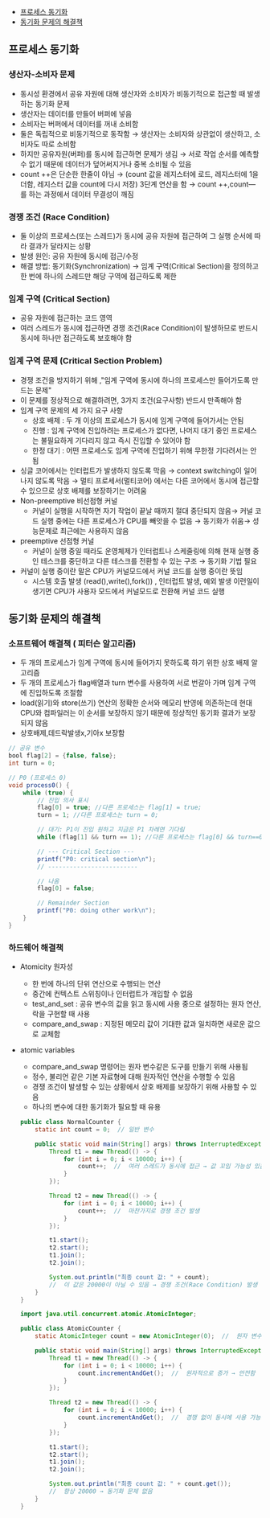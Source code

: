 

- [프로세스 동기화](#프로세스-동기화)
- [동기화 문제의 해결책](#동기화-문제의-해결책)


## 프로세스 동기화

### 생산자-소비자 문제

- 동시성 환경에서 공유 자원에 대해 생산자와 소비자가 비동기적으로 접근할 때 발생하는 동기화 문제
- 생산자는 데이터를 만들어 버퍼에 넣음
- 소비자는 버퍼에서 데이터를 꺼내 소비함
- 둘은 독립적으로 비동기적으로 동작함 → 생산자는 소비자와 상관없이 생산하고, 소비자도 따로 소비함
- 하지만 공유자원(버퍼)를 동시에 접근하면 문제가 생김 → 서로 작업 순서를 예측할 수 없기 때문에 데이터가 덮어써지거나 중복 소비될 수 있음
- count ++은 단순한 한줄이 아님 → (count 값을 레지스터에 로드, 레지스터에 1을 더함, 레지스터 값을 count에 다시 저장) 3단계 연산을 함 → count ++,count—를 하는 과정에서 데이터 무결성이 깨짐

### 경쟁 조건 (Race Condition)

- 둘 이상의 프로세스(또는 스레드)가 동시에 공유 자원에 접근하여 그 실행 순서에 따라 결과가 달라지는 상황
- 발생 원인: 공유 자원에 동시에 접근/수정
- 해결 방법: 동기화(Synchronization) → 임계 구역(Critical Section)을 정의하고 한 번에 하나의 스레드만 해당 구역에 접근하도록 제한

### 임계 구역 (Critical Section)

- 공유 자원에 접근하는 코드 영역
- 여러 스레드가 동시에 접근하면 경쟁 조건(Race Condition)이 발생하므로 반드시 동시에 하나만 접근하도록 보호해야 함

### 임계 구역 문제 (Critical Section Problem)

- 경쟁 조건을 방지하기 위해 ,"임계 구역에 동시에 하나의 프로세스만 들어가도록 만드는 문제"
- 이 문제를 정상적으로 해결하려면, 3가지 조건(요구사항) 반드시 만족해야 함
- 임계 구역 문제의 세 가지 요구 사항
    - 상호 배제 :  두 개 이상의 프로세스가 동시에 임계 구역에 들어가서는 안됨
    - 진행 : 임계 구역에 진입하려는 프로세스가 없다면, 나머지 대기 중인 프로세스는 불필요하게 기다리지 않고 즉시 진입할 수 있어야 함
    - 한정 대기 : 어떤 프로세스도 임계 구역에 진입하기 위해 무한정 기다려서는 안됨
- 싱글 코어에서는 인터럽트가 발생하지 않도록 막음 → context switching이 일어나지 않도록 막음 → 멀티 프로세서(멀티코어) 에서는 다른 코어에서 동시에 접근할 수 있으므로 상호 배제를 보장하기는 어려움
- Non-preemptive 비선점형 커널
    - 커널이 실행을 시작하면 자기 작업이 끝날 때까지 절대 중단되지 않음→ 커널 코드 실행 중에는 다른 프로세스가 CPU를 빼앗을 수 없음 → 동기화가 쉬움→  성능문제로 최근에는 사용하지 않음
- preemptive 선점형 커널
    - 커널이 실행 중일 때라도 운영체제가 인터럽트나 스케줄링에 의해 현재 실행 중인 테스크를 중단하고 다른 테스크를 전환할 수 있는 구조 → 동기화 기법 필요
- 커널이 실행 중이란 말은 CPU가 커널모드에서 커널 코드를 실행 중이란 뜻임
    - 시스템 호출 발생 (read(),write(),fork()) , 인터럽트 발생, 예외 발생 이런일이 생기면 CPU가 사용자 모드에서 커널모드로 전환해 커널 코드 실행

## 동기화 문제의 해결책

### 소프트웨어 해결책 ( 피터슨 알고리즘)

- 두 개의 프로세스가 임계 구역에 동시에 들어가지 못하도록 하기 위한 상호 배제 알고리즘
- 두 개의 프로세스가 flag배열과 turn 변수를  사용하여 서로 번갈아 가며 임계 구역에 진입하도록 조절함
- load(읽기)와 store(쓰기) 연산의 정확한 순서와 메모리 반영에 의존하는데 현대 CPU와 컴파일러는 이 순서를 보장하지 않기 때문에 정상적인 동기화 결과가 보장되지 않음
- 상호배제,데드락발생x,기아x  보장함

```java
// 공유 변수
bool flag[2] = {false, false};
int turn = 0;

// P0 (프로세스 0)
void process0() {
    while (true) {
        // 진입 의사 표시
        flag[0] = true; //다른 프로세스는 flag[1] = true;
        turn = 1; //다른 프로세스는 turn = 0;

        // 대기: P1이 진입 원하고 지금은 P1 차례면 기다림
        while (flag[1] && turn == 1); //다른 프로세스는 flag[0] && turn==0

        // --- Critical Section ---
        printf("P0: critical section\n");
        // -------------------------

        // 나옴
        flag[0] = false;

        // Remainder Section
        printf("P0: doing other work\n");
    }
}

```

### 하드웨어 해결책

- Atomicity 원자성
    - 한 번에 하나의 단위 연산으로 수행되는 연산
    - 중간에 컨텍스트 스위칭이나 인터럽트가 개입할 수 없음
    - test_and_set : 공유 변수의 값을 읽고 동시에 사용 중으로 설정하는 원자 연산, 락을 구현할 때 사용
    - compare_and_swap : 지정된 메모리 값이 기대한 값과 일치하면 새로운 값으로 교체함
- atomic variables
    - compare_and_swap 명령어는 원자 변수같은 도구를 만들기 위해 사용됨
    - 정수, 불리언 같은 기본 자료형에 대해 원자적인 연산을 수행할 수 있음
    - 경쟁 조건이 발생할 수 있는 상황에서 상호 배제를 보장하기 위해 사용할 수 있음
    - 하나의 변수에 대한 동기화가 필요할 때 유용
    
    ```java
    public class NormalCounter {
        static int count = 0;  // 일반 변수
    
        public static void main(String[] args) throws InterruptedException {
            Thread t1 = new Thread(() -> {
                for (int i = 0; i < 10000; i++) {
                    count++;  //  여러 스레드가 동시에 접근 → 값 꼬임 가능성 있음
                }
            });
    
            Thread t2 = new Thread(() -> {
                for (int i = 0; i < 10000; i++) {
                    count++;  //  마찬가지로 경쟁 조건 발생
                }
            });
    
            t1.start();
            t2.start();
            t1.join();
            t2.join();
    
            System.out.println("최종 count 값: " + count);  
            //  이 값은 20000이 아닐 수 있음 → 경쟁 조건(Race Condition) 발생
        }
    }
    
    import java.util.concurrent.atomic.AtomicInteger;
    
    public class AtomicCounter {
        static AtomicInteger count = new AtomicInteger(0);  //  원자 변수
    
        public static void main(String[] args) throws InterruptedException {
            Thread t1 = new Thread(() -> {
                for (int i = 0; i < 10000; i++) {
                    count.incrementAndGet();  //  원자적으로 증가 → 안전함
                }
            });
    
            Thread t2 = new Thread(() -> {
                for (int i = 0; i < 10000; i++) {
                    count.incrementAndGet();  //  경쟁 없이 동시에 사용 가능
                }
            });
    
            t1.start();
            t2.start();
            t1.join();
            t2.join();
    
            System.out.println("최종 count 값: " + count.get());  
            //  항상 20000 → 동기화 문제 없음
        }
    }
    
    ```
